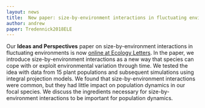 ```yaml
---
layout: news
title:  New paper: size-by-environment interactions in fluctuating environments
author: andrew
paper: Tredennick2018ELE
---
```


Our **Ideas and Perspectives** paper on size-by-environment interactions in fluctuating environments is now [online at Ecology Letters](https://onlinelibrary.wiley.com/doi/abs/10.1111/ele.13154). In the paper, we introduce size-by-environment interactions as a new way that species can cope with or exploit environmental variation through time. We tested the idea with data from 15 plant populations and subsequent simulations using integral projection models. We found that size-by-environment interactions were common, but they had little impact on population dynamics in our focal species. We discuss the ingredients necessary for size-by-environment interactions to be important for population dynamics.
